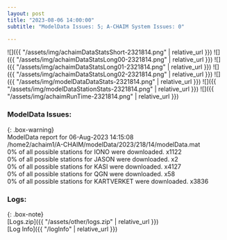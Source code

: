 ```yaml
---
layout: post
title: "2023-08-06 14:00:00"
subtitle: "ModelData Issues: 5; A-CHAIM System Issues: 0"

---
```


![]({{ "/assets/img/achaimDataStatsShort-2321814.png" | relative_url }})
![]({{ "/assets/img/achaimDataStatsLong00-2321814.png" | relative_url }})
![]({{ "/assets/img/achaimDataStatsLong01-2321814.png" | relative_url }})
![]({{ "/assets/img/achaimDataStatsLong02-2321814.png" | relative_url }})
![]({{ "/assets/img/modelDataDataStats-2321814.png" | relative_url }})
![]({{ "/assets/img/modelDataStationStats-2321814.png" | relative_url }})
![]({{ "/assets/img/achaimRunTime-2321814.png" | relative_url }})


### ModelData Issues:  
  
{: .box-warning}  
 ModelData report for 06-Aug-2023 14:15:08   
 /home2/achaim1/A-CHAIM/modelData/2023/218/14/modelData.mat   
 0% of all possible stations for IONO were downloaded. x1122   
 0% of all possible stations for JASON were downloaded. x2   
 0% of all possible stations for KASI were downloaded. x4127   
 0% of all possible stations for QGN were downloaded. x58   
 0% of all possible stations for KARTVERKET were downloaded. x3836   
  


### Logs:  
  
{: .box-note}  
[Logs.zip]({{ "/assets/other/logs.zip" | relative_url }})  
[Log Info]({{ "/logInfo" | relative_url }})  
